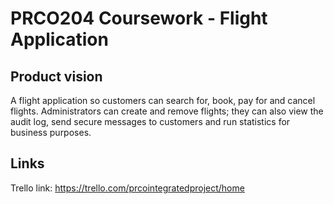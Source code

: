 # PRCO204 Coursework - Flight Application

## Product vision
A flight application so customers can search for, book, pay for and cancel flights.
Administrators can create and remove flights; they can also view the audit log, send secure messages to customers and run statistics for business purposes.

## Links
Trello link: https://trello.com/prcointegratedproject/home
